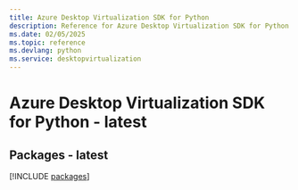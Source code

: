 ```yaml
---
title: Azure Desktop Virtualization SDK for Python
description: Reference for Azure Desktop Virtualization SDK for Python
ms.date: 02/05/2025
ms.topic: reference
ms.devlang: python
ms.service: desktopvirtualization
---
```

# Azure Desktop Virtualization SDK for Python - latest
## Packages - latest
[!INCLUDE [packages](desktop-virtualization-index.md)]